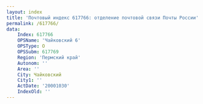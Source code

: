 ```yaml
---
layout: index
title: 'Почтовый индекс 617766: отделение почтовой связи Почты России'
permalink: /617766/
data:
    Index: 617766
    OPSName: 'Чайковский 6'
    OPSType: О
    OPSSubm: 617769
    Region: 'Пермский край'
    Autonom: ''
    Area: ''
    City: Чайковский
    City1: ''
    ActDate: '20001030'
    IndexOld: ''
---
```

